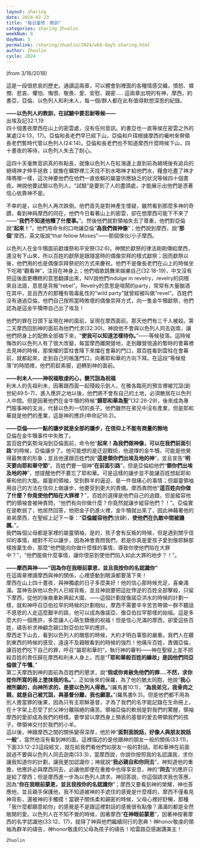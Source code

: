 ```yaml
---
layout: sharing
date: 2024-02-23
title: "每日靈修：教訓"
categories: sharing Zhuolin
weekNum: 8
dayNum: 5
permalink: /sharing/zhuolin/2024/wk8-day5-sharing.html
author: Zhuolin
cycle: 2024
---
```


(from 3/16/2018)

這是一段很悲哀的歷史。通讀這兩章，可以體會到裡面的各種情感交織，憤怒、憐憫、悲哀、懼怕、悔恨、敬畏、愛、安慰、親密..... 這兩章出現的有神，摩西，約書亞，亞倫、以色列人和利未人，每一個/群人都在此有值得默想深思的紀錄。  

**——以色列人的教訓，在試驗中要忍耐等候——**  
出埃及記32:1,19  
四十個晝夜摩西在山上的密雲處，沒有任何音訊。約書亞也一直等侯在密雲之外的某處(24:13，17)。亞倫和長老們早已經下山，亞倫和戶珥根據摩西的囑咐來帶領長老們暫時代管以色列人(24:14)。亞倫和長老們也不知道摩西什麼時候下山，四十晝夜的等待，以色列人失去了耐心。  

這四十天毫無音訊真的有點長，就像以色列人在紅海邊上直到前為絕境後有追兵的絕境神才伸手拯救；就像在曠野裡三天找不到水喝神才給他們水，糧食吃盡了神才降嗎哪一樣，這次神要他們在他們一直依賴的屬靈供應缺乏的狀況等候四十個晝夜。神說他要試驗以色列人，“試驗”是要到了人的盡頭處，才能展示出他們是憑著信心依靠神不是。  

不幸的是，以色列人再次跌倒。他們首先是對神產生懷疑，雖然看到那麼多神的奇蹟，看到神與摩西的同在，他們今日看著山上的密雲，卻在想摩西可能下不來了——“**我們不知道他糟了什麼事。**”。然後他們就對領袖失去了尊重，他們對亞倫說“**起來！**”，他們用命令的口吻讓亞倫“**為我們做神像**”；他們說到摩西，說“**那個**”摩西，英文版說“that fellow Moses”——那個傢伙/小子摩西。  

以色列人在金牛犢面前獻燔祭和平安祭(32:6)。神關於獻祭的律法剛剛傳給摩西，還沒有下山來，所以百姓的獻祭是跟隨當時的偶像崇拜的樣式獻祭；因而獻祭以後，他們用的也是偶像崇拜祭祀的方式來慶祝，他們不是像長老們在山上的時候坐下吃喝“觀看神”，注目在神身上；他們唱歌跳舞來娛樂自己(32:18-19)，中文沒有把這後面更糟糕的意思翻譯出來，NIV說他們indulge in revelry，revelry的詞根來自法語，意思是背叛“rebel”。Revelry的意思是喧鬧的party，常常有大量酗酒在其中，並且西方的那種有吸毒亂性的“wild party”就曾經被叫做“revel”。百姓們沒有通過亞倫，他們自己按照當時敗壞的偶像崇拜方式，向一隻金牛犢獻祭，他們認為是這金牛犢帶自己出了埃及！  

他們的罪在日頭下呈現在神的面前，呈現在摩西面前。那天他們有三千人被殺。第二天摩西回到神的面前為他們代求(32:30)。神說他不會與以色列人同去迦南，讓他們把身上的配飾全部摘下來，“**使我可以知道怎樣待你。**”——等候發落。這時候悔改的以色列人有了很大改變，每當摩西離開營地，走到離營很遠的暫時的會幕裡去見神的時候，那榮耀的雲柱會降下來擋在會幕的門口，眾百姓看到雲柱在會幕前，就都起來，走到自己的帳篷門口，向著耶和華的方向下拜。在這段“等候發落”的時間裡，他們荊釵素服，迴轉到神的面前。  

**——利未人——神祝福敬虔的心，變咒詛為祝福**  
利未人的先祖利未，因著跟西面一起殘殺示劍人，在雅各臨死的預言裡被咒詛(創世紀49:5-7)，進入應許之地以後，他們將不會有自己的土地，必須散居在以色列人中間。但是因著他們在金牛犢的時候“**歸耶和華為聖**”(32:26-29)，後來成為專門服事神的支派，代替以色列一切的長子。他們雖然在弟兄中沒有產業，但是耶和華就是他們的產業，這是神的應許(申命記18:2)。  

**——亞倫——一點的讓步就是全部的讓步，在信仰上不能有商量的餘地**  
亞倫在金牛犢事件中失敗了。  
當百姓們氣勢洶洶到亞倫面前，命令他“**起來！為我們做神像，可以在我們前面引路**”的時候，亞倫讓步了。他可能想的是迂迴戰術，他選擇的金牛犢，可能是他覺得最無害的形象；並且他還跟百姓們說“**這是領你們出埃及地的神**”，並且宣告“**明天要向耶和華守節**”。百姓們要一個神“**在前面引路**”，但是亞倫給他們“**領你們出埃及地的神**”，想提醒他們不要忘了耶和華。可是這樣的讓步並不能讓百姓想起耶和華和他的大能。屬靈的領袖，受到群羊的逼迫，是一件很痛心的事情；但屬靈領袖用自己的方法在信仰上做讓步，他要受到更大的責備。摩西責問他“**這百姓向你做了什麼？你竟使他們陷在大罪裡？**”，百姓的選擇是他們自己的過錯，但是縱容他們的領袖會被神責問，“他們有向你做什麼？你竟然就讓步縱容他們？！”。亞倫實在是軟弱了，他居然回答，他把金子扔進火裡，金牛犢就出來了，因此神藉著他的弟弟摩西，在聖經上記下一筆：“**亞倫縱容他們**(放肆)，**使他們在仇敵中間被譏諷**。”。  
我們每個父母都是家裡的屬靈領袖，是的，孩子會有反叛的時候，但是遇到關乎信仰的事情，絕對不可以讓步，因為神會責問我們，若是你真是愛孩子愛到像耶穌那樣捨棄生命，那麼“他們能向你做什麼樣的事情，導致你使他們陷在大罪中？”，“他們能做什麼事情，讓你恨惡到使他們陷入如此大罪的地步？！”。  

**——摩西與神——“因為你在我眼前蒙恩，並且我按你的名認識你”**  
在這兩章裡讀摩西與神的關係，心裡感動到眼淚都要落下來！  
摩西在山上四十晝夜，與神獨處的日子多麼美好！他的信心那時候充足，喜樂滿滿。當神告訴他以色列人已經背叛，並且神說要把這批悖逆的百姓全部擊殺，只留下摩西，從他的後裔重新興起大國，——這個計劃就像諾亞洪水的時候的計劃一樣，就和神呼召亞伯拉罕的時候的計劃相似，摩西不需要辛辛苦苦帶領一群不聽話不感恩的人走這麼艱辛的路，他可以成為像諾亞、像亞伯拉罕那樣的始祖。這是多麼大的一個應許，多麼讓人心萌生驕傲的祝福！但是信心充滿的摩西，卻愛這些百姓，禱告祈求神顧念親口對亞伯拉罕的應許。  
摩西走下山去，看到以色列人的醜態的時候，大約才明白事態的嚴重。我們人在聽到東西的時候的感受，遠遠不及親眼看到的時候的強烈！他痛斥百姓，責備亞倫，讓百姓們吃下自己的罪，呼召“屬耶和華的”，執行神的審判——神在聖經上並不把殺百姓的責任歸在摩西和利未人身上，而是“**「耶和華殺百姓的緣故」是因他們同亞倫做了牛犢**。”  
第二天摩西到神的面前為百姓們的懇求，說“**倘或你肯赦免他們的罪....不然，求你從你所寫的冊上塗抹我的名。**”，正如後來的保羅，為了他的猶太同胞，他說“**我心裡所願的，向神所求的，是要以色列人得救。**”(羅馬書10:1)，“**為我弟兄，我骨肉之親，就是自己被咒詛，與基督分離，我也願意。**”(羅馬書9:3)。但是他們都不用為別人擔當罪的後果，因為只有主耶穌基督，才為了我們的名字能記錄在生命冊上，在十字架上忍受了於父神分離隔絕的痛苦。領袖亞倫的軟弱是對我們的驚醒，領袖摩西的愛卻成為我們的榜樣。要學習以摩西身上預表的基督的愛去帶領我們的孩子，帶領神交付於我們的小羊。  
這以後，神跟摩西之間的關係變得深厚，他於神“**面對面說話，好像人與朋友說話一般**”，當然他沒有看到神的面，這裡描述的是他跟神的朋友一般的關係(33:11)，下面33:12-23這段經文，就在給我們看他們如朋友一般的對話。耶和華神在前面說過不要與以色列人同去迦南(33:3)，當摩西說，你說你按照我的名認識我，求你讓我知道你的計劃，讓我更加認識你；神就說“**我必親自和你同去**”，神知道他的重擔，他應許必與摩西同去，必讓他即使在重擔中也得享安息，神的“**同去**”的應許只是給了摩西；但是摩西進一步為以色列人請求，神回答說，你這個請求我也答應，因為“**你在我眼前蒙恩，並且我按你的名認識你**”；摩西又要看到神的榮耀，神也答應他，並且親手保護他，我不知道被神的手遮住的感覺是什麼樣的，摩西不僅看見神背影，還被神的手觸摸！當親子關係柔和親密的時候，父母心裡好舒暢，那種「我什麼都願意給你」的感覺是不是跟這裡對話的感覺很有點像？滿滿的都是全然敞開的愛。以色列人在不知不覺的時候，因著摩西“**在神眼前蒙恩**”，因著神按著摩西的名字認識他(33:12、17)，就得了神與他們繼續同行的恩典！神honor敬虔的領袖為群羊的禱告，神honor敬虔的父母為孩子的禱告！哈雷路亞感謝讚美主！  

`Zhuolin`  

